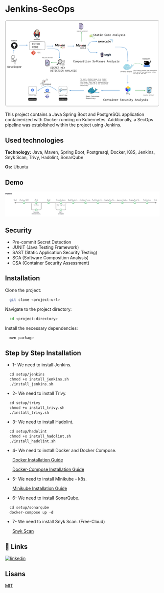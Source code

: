 # Jenkins-SecOps

![IMAGE](./doc/p1.png)

This project contains a Java Spring Boot and PostgreSQL application containerized with Docker running on Kubernetes. Additionally, a SecOps pipeline was established within the project using Jenkins.

## Used technologies

**Technology:** Java, Maven, Spring Boot, Postgresql, Docker, K8S, Jenkins, Snyk Scan, Trivy, Hadolint, SonarQube

**Os:** Ubuntu

## Demo

![IMAGE](./doc/p2.png)

  
## Security

- Pre-commit Secret Detection
- JUNIT (Java Testing Framework)
- SAST (Static Application Security Testing)
- SCA (Software Composition Analysis)
- CSA (Container Security Assessment)
  
## Installation

Clone the project:

```bash
  git clone <project-url>
```

Navigate to the project directory:

```bash
  cd <project-directory>
```

Install the necessary dependencies:


```bash
  mvn package
```

## Step by Step Installation

- 1- We need to install Jenkins.


```
  cd setup/jenkins
  chmod +x install_jenkins.sh
  ./install_jenkins.sh
```

- 2- We need to install Trivy.


```
  cd setup/trivy
  chmod +x install_trivy.sh
  ./install_trivy.sh
```

- 3- We need to install Hadolint.


```
  cd setup/hadolint
  chmod +x install_hadolint.sh
  ./install_hadolint.sh
```

- 4- We need to install Docker and Docker Compose.

  [Docker Installation Guide](https://docs.docker.com/engine/install/ubuntu/)

  [Docker-Compose Installation Guide](https://docs.docker.com/compose/install/linux/)


- 5- We need to install Minikube - k8s.

  [Minikube Installation Guide](https://minikube.sigs.k8s.io/docs/)

- 6- We need to install SonarQube.

```
  cd setup/sonarqube
  docker-compose up -d
```

- 7- We need to install Snyk Scan. (Free-Cloud)

  [Snyk Scan](https://docs.snyk.io/scan-using-snyk)

## 🔗 Links

[![linkedin](https://img.shields.io/badge/linkedin-0A66C2?style=for-the-badge&logo=linkedin&logoColor=white)](https://tr.linkedin.com/in/ramazanakkulak/)

## Lisans

[MIT](https://choosealicense.com/licenses/mit/)

  